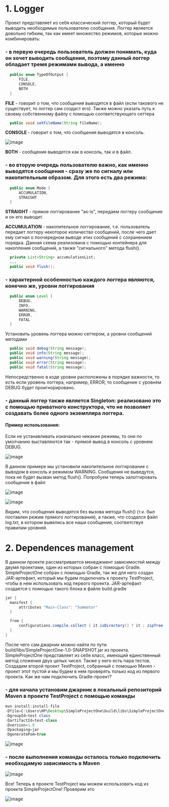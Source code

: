 # 1. Logger
  Проект представляет из себя классический логгер, который будет выводить необходимые пользователю сообщения. Логгер является довольно гибким, так как имеет множество режимов,       которые можно комбинировать:
  ### - в первую очередь пользователь должен понимать, куда он хочет выводить сообщения, поэтому данный логгер обладает тремя режимами вывода, а именно 
  ```Java
    public enum TypeOfOutput {
        FILE,
        CONSOLE,
        BOTH
    }
  ```
  **FILE** - говорит о том, что сообщения выводятся в файл (если такового не существует, то логгер сам создаст его). Также можно указать путь к своему собственному файлу с помощью соответствующего сеттера 
  ```Java
    public void setFileName(String fileName);
  ```
  **CONSOLE** - говорит о том, что сообщения выводятся в консоль.
  
  ![image](https://user-images.githubusercontent.com/49618499/121579805-bd6bc980-ca34-11eb-84a5-b54ea7328ea0.png)
  
  **BOTH** - сообщения выводятся как в консоль, так и в файл.
  
  ### - во вторую очередь пользователю важно, как именно выводятся сообщения - сразу же по сигналу или накопительным образом. Для этого есть два режима:
  ```Java
    public enum Mode {
        ACCUMULATION,
        STRAIGHT
    }
  ```
  **STRAIGHT** - прямое логгирование "as-is", передаем логгеру сообщение и он его выводит.
  
  **ACCUMULATION** - накопительное логгирование, т.е. пользователь передает логгеру некоторое количество сообщений, после чего дает ему сигнал о поочередном выводе этих          сообщений   с сохранением порядка. Данная схема реализована с помощью контейнера для накопления сообщений, а также "сигнального" метода flush().
  ```Java
    private List<String> accumulationList;
    ...
    public void flush();
  ```
  
  ### - характерной особенностью каждого логгера являются, конечно же, уровни логгирования
  ```Java
    public enum Level {
        DEBUG,
        INFO,
        WARNING,
        ERROR,
        FATAL
    }
  ```
  Установить уровень логгера можно сеттером, а уровни сообщений методами
  ```Java
    public void debug(String message);
    public void info(String message);
    public void warning(String message);
    public void error(String message);
    public void fatal(String message);
  ```
  Непосредственно в коде уровни расположены в порядке важности, то есть если уровень логгера, например, ERROR, то сообщение с уровнем DEBUG будет проигнорировано.
  ### - данный логгер также является Singleton: реализовано это с помощью приватного конструктора, что не позволяет создавать более одного экземпляра логгера.
  #### Пример использования:
  Если не устанавливать изначально никакие режимы, то они по умолчанию выставляются так - прямой вывод в консоль с уровнем DEBUG.
  
  ![image](https://user-images.githubusercontent.com/49618499/121583404-df674b00-ca38-11eb-9c7f-70e9a025c4a5.png)
  
  В данном примере мы установили накопительное логгирование с выводом в консоль и режимом WARNING. Сообщения не выведутся, пока не будет вызван метод flush().
  Попробуем теперь залоггировать сообщение в файл 
  
  ![image](https://user-images.githubusercontent.com/49618499/121584168-d9be3500-ca39-11eb-818c-7b9bd715262c.png)

  ![image](https://user-images.githubusercontent.com/49618499/121584256-f5294000-ca39-11eb-8f30-26a467f4b516.png)

  Видим, что сообщения выводятся без вызова метода flush() (т.к. был поставлен режим прямого логгирования), а также, что создался файл log.txt, в котором вывелись все наши        сообщения, соответствуя правилам уровней.
  
  # 2. Dependences management
  
  В данном проекте рассматривается менеджмент зависимостей между двумя проектами, один из которых собран с помощью Gradle.
  SimpleProjectOne собран с помощью Gradle, так же для него создан JAR-артефакт, который мы будем подключать к проекту TestProject, чтобы в нем использовать код первого проекта.
  JAR-артефакт создается с помощью такого блока в файле build.gradle 
  
  ```Java
  jar {
    manifest {
        attributes "Main-Class": "Summator"
    }

    from {
        configurations.compile.collect { it.isDirectory() ? it : zipTree(it) }
    }
  }
  ```
  После чего сам джарник можно найти по пути build/libs/SimpleProjectOne-1.0-SNAPSHOT.jar из проекта.
  SimpleProjectOne представляет из себя класс, имеющий единственный метод сложения двух целых чисел. Также у него есть пара тестов.
  Создадим второй проект TestProject, собранный с помощью Maven - проект этот пустой и мы будем в нем проверять только код из первого проекта.
  Как же нам подключить Gradle-проект? 
  ### - для начала установим джарник в локальный репозиторий Maven в проекте TestProject с помощью команды 
  
  ```Java
  mvn install:install-file 
  -Dfile=C:\Users\HP\Desktop\SimpleProjectOne\build\libs\SimpleProjectOne-1.0-SNAPSHOT.jar 
  -DgroupId=test.class 
  -DartifactId=test-class 
  -Dversion=1.0 
  -Dpackaging=jar 
  -DgeneratePom=true 
  ```
  ![image](https://user-images.githubusercontent.com/49618499/121589087-56074700-ca3f-11eb-82c1-b3ce674fe3fa.png)

  ### - после выполнения команды осталось только подключить необходимую зависимость в Maven
  
  ![image](https://user-images.githubusercontent.com/49618499/121589244-85b64f00-ca3f-11eb-9630-b33f8ed18b63.png)
  
  Все! Теперь в проекте TestProject мы можем использовать код из проекта SimpleProjectOne!
  Проверим это
  
  ![image](https://user-images.githubusercontent.com/49618499/121589468-c3b37300-ca3f-11eb-9c54-59f60a90b66a.png)
  
  

  
